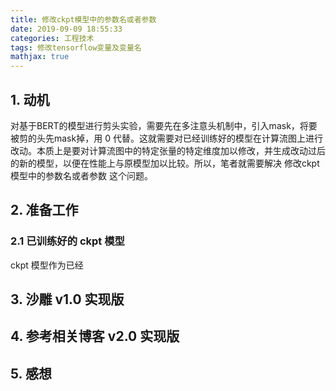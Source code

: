 ```yaml
---
title: 修改ckpt模型中的参数名或者参数
date: 2019-09-09 18:55:33
categories: 工程技术
tags: 修改tensorflow变量及变量名
mathjax: true
---
```


## 1. 动机

对基于BERT的模型进行剪头实验，需要先在多注意头机制中，引入mask，将要被剪的头先mask掉，用 0 代替。这就需要对已经训练好的模型在计算流图上进行改动。本质上是要对计算流图中的特定张量的特定维度加以修改，并生成改动过后的新的模型，以便在性能上与原模型加以比较。所以，笔者就需要解决 修改ckpt模型中的参数名或者参数 这个问题。<!--more-->

## 2. 准备工作

### 2.1 已训练好的 ckpt 模型

ckpt 模型作为已经

## 3. 沙雕 v1.0 实现版



## 4. 参考相关博客 v2.0 实现版



## 5. 感想



